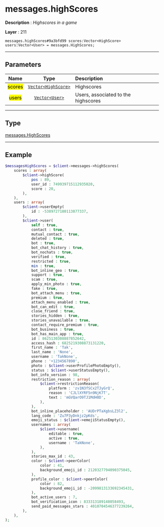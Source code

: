 # messages.highScores

**Description** : *Highscores in a game*

**Layer** : 211

```tl
messages.highScores#9a3bfd99 scores:Vector<HighScore> users:Vector<User> = messages.HighScores;
```

---

## Parameters

| Name | Type | Description |
| :---: | :---: | :--- |
| <mark>scores</mark> | [`Vector<HighScore>`](type/HighScore) | Highscores |
| <mark>users</mark> | [`Vector<User>`](type/User) | Users, associated to the highscores |

---

## Type

[messages.HighScores](type/messages.HighScores)

---

## Example

```php
$messagesHighScores = $client->messages->highScores(
	scores : array(
		$client->highScore(
			pos : 89,
			user_id : 749939715112935020,
			score : 20,
		),
	),
	users : array(
		$client->userEmpty(
			id : -5389727180113877337,
		),
		$client->user(
			self : true,
			contact : true,
			mutual_contact : true,
			deleted : true,
			bot : true,
			bot_chat_history : true,
			bot_nochats : true,
			verified : true,
			restricted : true,
			min : true,
			bot_inline_geo : true,
			support : true,
			scam : true,
			apply_min_photo : true,
			fake : true,
			bot_attach_menu : true,
			premium : true,
			attach_menu_enabled : true,
			bot_can_edit : true,
			close_friend : true,
			stories_hidden : true,
			stories_unavailable : true,
			contact_require_premium : true,
			bot_business : true,
			bot_has_main_app : true,
			id : 8625130308887852642,
			access_hash : 6825219308873131220,
			first_name : 'Tak',
			last_name : 'None',
			username : 'TakNone',
			phone : '+1234567890',
			photo : $client->userProfilePhotoEmpty(),
			status : $client->userStatusEmpty(),
			bot_info_version : 98,
			restriction_reason : array(
				$client->restrictionReason(
					platform : 'zv1N3fSCx2TJyGrQ',
					reason : 'CJLlXYRF5n9NjK7T',
					text : 'mGVQarO9TJ1MdH0D',
				),
			),
			bot_inline_placeholder : 'AUDrPTaXgbsLZ3l2',
			lang_code : 'Zu7P3yDnkjz2pKds',
			emoji_status : $client->emojiStatusEmpty(),
			usernames : array(
				$client->username(
					editable : true,
					active : true,
					username : 'TakNone',
				),
			),
			stories_max_id : 43,
			color : $client->peerColor(
				color : 41,
				background_emoji_id : 2120327794090375045,
			),
			profile_color : $client->peerColor(
				color : 82,
				background_emoji_id : -2099813133692345431,
			),
			bot_active_users : 7,
			bot_verification_icon : 833313189148058493,
			send_paid_messages_stars : 4010704546377239264,
		),
	),
);
```